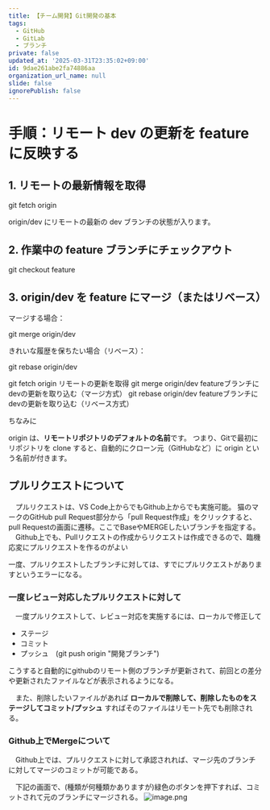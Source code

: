 ```yaml
---
title: 【チーム開発】Git開発の基本
tags:
  - GitHub
  - GitLab
  - ブランチ
private: false
updated_at: '2025-03-31T23:35:02+09:00'
id: 9dae261abe2fa74886aa
organization_url_name: null
slide: false
ignorePublish: false
---
```


# 手順：リモート dev の更新を feature に反映する
## 1. リモートの最新情報を取得

git fetch origin

origin/dev にリモートの最新の dev ブランチの状態が入ります。

## 2. 作業中の feature ブランチにチェックアウト

git checkout feature

## 3. origin/dev を feature にマージ（またはリベース）

マージする場合：

git merge origin/dev


きれいな履歴を保ちたい場合（リベース）：


git rebase origin/dev



git fetch origin	リモートの更新を取得
git merge origin/dev	featureブランチにdevの更新を取り込む（マージ方式）
git rebase origin/dev	featureブランチにdevの更新を取り込む（リベース方式）

ちなみに

origin は、**リモートリポジトリのデフォルトの名前**です。
つまり、Gitで最初にリポジトリを clone すると、自動的にクローン元（GitHubなど）に origin という名前が付きます。

## プルリクエストについて
　プルリクエストは、VS Code上からでもGithub上からでも実施可能。
猫のマークのGitHub pull Request部分から「pull Request作成」をクリックすると、pull Requestの画面に遷移。ここでBaseやMERGEしたいブランチを指定する。
　Github上でも、Pullリクエストの作成からリクエストは作成できるので、臨機応変にプルリクエストを作るのがよい

一度、プルリクエストしたブランチに対しては、すでにプルリクエストがありますというエラーになる。

### 一度レビュー対応したプルリクエストに対して
　一度プルリクエストして、レビュー対応を実施するには、ローカルで修正して
 - ステージ
 - コミット
 - プッシュ　(git push origin "開発ブランチ")

こうすると自動的にgithubのリモート側のブランチが更新されて、前回との差分や更新されたファイルなどが表示されるようになる。

　また、削除したいファイルがあれば **ローカルで削除して、削除したものをステージしてコミット/プッシュ** すればそのファイルはリモート先でも削除される。

### Github上でMergeについて
　Github上では、プルリクエストに対して承認されれば、マージ先のブランチに対してマージのコミットが可能である。
 
　下記の画面で、(種類が何種類かありますが)緑色のボタンを押下すれば、コミットされて元のブランチにマージされる。
 ![image.png](https://qiita-image-store.s3.ap-northeast-1.amazonaws.com/0/381629/23d3a600-6181-47d0-8689-2d26c259d273.png)


